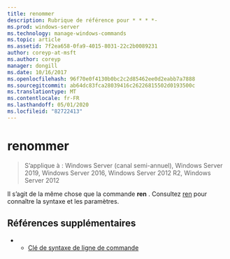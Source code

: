 ```yaml
---
title: renommer
description: Rubrique de référence pour * * * *-
ms.prod: windows-server
ms.technology: manage-windows-commands
ms.topic: article
ms.assetid: 7f2ea658-0fa9-4015-8031-22c2b0089231
author: coreyp-at-msft
ms.author: coreyp
manager: dongill
ms.date: 10/16/2017
ms.openlocfilehash: 96f70e0f4130b0bc2c2d85462ee0d2eabb7a7888
ms.sourcegitcommit: ab64dc83fca28039416c26226815502d0193500c
ms.translationtype: MT
ms.contentlocale: fr-FR
ms.lasthandoff: 05/01/2020
ms.locfileid: "82722413"
---
```

# <a name="rename"></a>renommer

> S’applique à : Windows Server (canal semi-annuel), Windows Server 2019, Windows Server 2016, Windows Server 2012 R2, Windows Server 2012

Il s’agit de la même chose que la commande **ren** .
Consultez [ren](ren.md) pour connaître la syntaxe et les paramètres.
## <a name="additional-references"></a>Références supplémentaires
-   - [Clé de syntaxe de ligne de commande](command-line-syntax-key.md)


